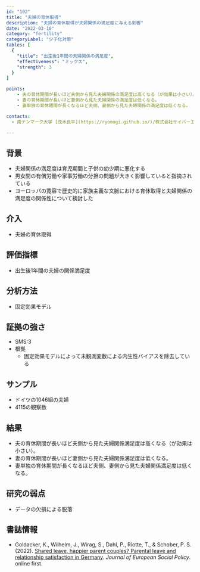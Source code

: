 ```yaml
---
id: "102"
title: "夫婦の育休取得"
description: "夫婦の育休取得が夫婦関係の満足度に与える影響"
date: "2022-03-10"
category: "fertility"
categoryLabel: "少子化対策"
tables: [
  {
    "title": "出生後1年間の夫婦関係の満足度",
    "effectiveness": "ミックス",
    "strength": 3
  }
]

points:
    - 夫の育休期間が長いほど夫側から見た夫婦関係の満足度は高くなる（が効果は小さい）。
    - 妻の育休期間が長いほど妻側から見た夫婦関係の満足度は低くなる。
    - 妻単独の育休期間が長くなるほど夫側、妻側から見た夫婦関係の満足度は低くなる。

contacts:
  - 南デンマーク大学 [茂木良平](https://ryomogi.github.io/)/株式会社サイバーエージェント経済学社会実装チーム
  
---
```


## 背景
- 夫婦関係の満足度は育児期間と子供の幼少期に悪化する
- 男女間の有償労働や家事労働の分担の問題が大きく影響していると指摘されている
- ヨーロッパの寛容で歴史的に家族主義な文脈における育休取得と夫婦関係の満足度の関係性について検討した

## 介入
- 夫婦の育休取得

## 評価指標
- 出生後1年間の夫婦の関係満足度

## 分析方法
- 固定効果モデル

## 証拠の強さ
- SMS:3
- 根拠 
    - 固定効果モデルによって未観測変数による内生性バイアスを除去している

## サンプル
- ドイツの1046組の夫婦
- 4115の観察数

## 結果
- 夫の育休期間が長いほど夫側から見た夫婦関係満足度は高くなる（が効果は小さい）。
- 妻の育休期間が長いほど妻側から見た夫婦関係満足度は低くなる。
- 妻単独の育休期間が長くなるほど夫側、妻側から見た夫婦関係満足度は低くなる。

## 研究の弱点
- データの欠損による脱落

## 書誌情報
- Goldacker, K., Wilhelm, J., Wirag, S., Dahl, P., Riotte, T., & Schober, P. S. (2022). [Shared leave, happier parent couples? Parental leave and relationship satisfaction in Germany](https://journals.sagepub.com/doi/full/10.1177/09589287211056187). *Journal of European Social Policy*. online first.